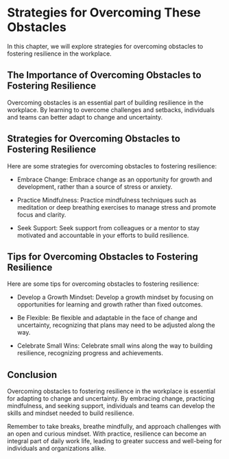Strategies for Overcoming These Obstacles
==================================================================================================

In this chapter, we will explore strategies for overcoming obstacles to fostering resilience in the workplace.

The Importance of Overcoming Obstacles to Fostering Resilience
--------------------------------------------------------------

Overcoming obstacles is an essential part of building resilience in the workplace. By learning to overcome challenges and setbacks, individuals and teams can better adapt to change and uncertainty.

Strategies for Overcoming Obstacles to Fostering Resilience
-----------------------------------------------------------

Here are some strategies for overcoming obstacles to fostering resilience:

* Embrace Change: Embrace change as an opportunity for growth and development, rather than a source of stress or anxiety.

* Practice Mindfulness: Practice mindfulness techniques such as meditation or deep breathing exercises to manage stress and promote focus and clarity.

* Seek Support: Seek support from colleagues or a mentor to stay motivated and accountable in your efforts to build resilience.

Tips for Overcoming Obstacles to Fostering Resilience
-----------------------------------------------------

Here are some tips for overcoming obstacles to fostering resilience:

* Develop a Growth Mindset: Develop a growth mindset by focusing on opportunities for learning and growth rather than fixed outcomes.

* Be Flexible: Be flexible and adaptable in the face of change and uncertainty, recognizing that plans may need to be adjusted along the way.

* Celebrate Small Wins: Celebrate small wins along the way to building resilience, recognizing progress and achievements.

Conclusion
----------

Overcoming obstacles to fostering resilience in the workplace is essential for adapting to change and uncertainty. By embracing change, practicing mindfulness, and seeking support, individuals and teams can develop the skills and mindset needed to build resilience.

Remember to take breaks, breathe mindfully, and approach challenges with an open and curious mindset. With practice, resilience can become an integral part of daily work life, leading to greater success and well-being for individuals and organizations alike.
